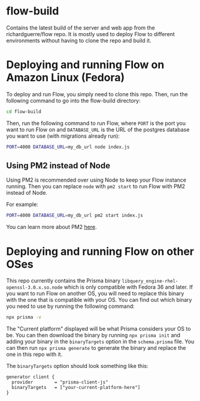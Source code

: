 # flow-build

Contains the latest build of the server and web app from the richardguerre/flow repo. It is mostly used to deploy Flow to different environments without having to clone the repo and build it.

# Deploying and running Flow on Amazon Linux (Fedora)

To deploy and run Flow, you simply need to clone this repo. Then, run the following command to go into the flow-build directory:

```bash
cd flow-build
```

Then, run the following command to run Flow, where `PORT` is the port you want to run Flow on and `DATABASE_URL` is the URL of the postgres database you want to use (with migrations already run):

```bash
PORT=4000 DATABASE_URL=my_db_url node index.js
```

## Using PM2 instead of Node

Using PM2 is recommended over using Node to keep your Flow instance running. Then you can replace `node` with `pm2 start` to run Flow with PM2 instead of Node.

For example:

```bash
PORT=4000 DATABASE_URL=my_db_url pm2 start index.js
```

You can learn more about PM2 [here](https://pm2.keymetrics.io/).

# Deploying and running Flow on other OSes

This repo currently contains the Prisma binary `libquery_engine-rhel-openssl-3.0.x.so.node` which is only compatible with Fedora 36 and later. If you want to run Flow on another OS, you will need to replace this binary with the one that is compatible with your OS. You can find out which binary you need to use by running the following command:

```bash
npx prisma -v
```

The "Current platform" displayed will be what Prisma considers your OS to be. You can then download the binary by running `npx prisma init` and adding your binary in the `binaryTargets` option in the `schema.prisma` file. You can then run `npx prisma generate` to generate the binary and replace the one in this repo with it.

The `binaryTargets` option should look something like this:

```prisma
generator client {
  provider        = "prisma-client-js"
  binaryTargets   = ["your-current-platform-here"]
}
```